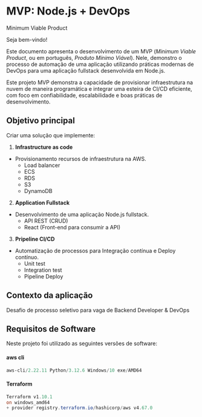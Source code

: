 # MVP: Node.js + DevOps
Minimum Viable Product

Seja bem-vindo!

Este documento apresenta o desenvolvimento de um MVP (*Minimum Viable Product*, ou em português, *Produto Mínimo Viável*). Nele, demonstro o processo de automação de uma aplicação utilizando práticas modernas de DevOps para uma aplicação fullstack desenvolvida em Node.js.

Este projeto MVP demonstra a capacidade de provisionar infraestrutura na nuvem de maneira programática e integrar uma esteira de CI/CD eficiente, com foco em confiabilidade, escalabilidade e boas práticas de desenvolvimento.

## Objetivo principal

Criar uma solução que implemente:

1. **Infrastructure as code**
- Provisionamento recursos de infraestrutura na AWS.
    - Load balancer
    - ECS
    - RDS
    - S3
    - DynamoDB
    
2. **Application Fullstack**
- Desenvolvimento de uma aplicação Node.js fullstack.
    - API REST (CRUD)
    - React (Front-end para consumir a API)
    
3. **Pripeline CI/CD**
- Automatização de processos para Integração contínua e Deploy contínuo.
    - Unit test
    - Integration test
    - Pipeline Deploy

## Contexto da aplicação
Desafio de processo seletivo para vaga de Backend Developer & DevOps

## Requisitos de Software

Neste projeto foi utilizado as seguintes versões de software:

#### aws cli
```powershell
aws-cli/2.22.11 Python/3.12.6 Windows/10 exe/AMD64
```

#### Terraform
```powershell
Terraform v1.10.1
on windows_amd64
+ provider registry.terraform.io/hashicorp/aws v4.67.0
```
